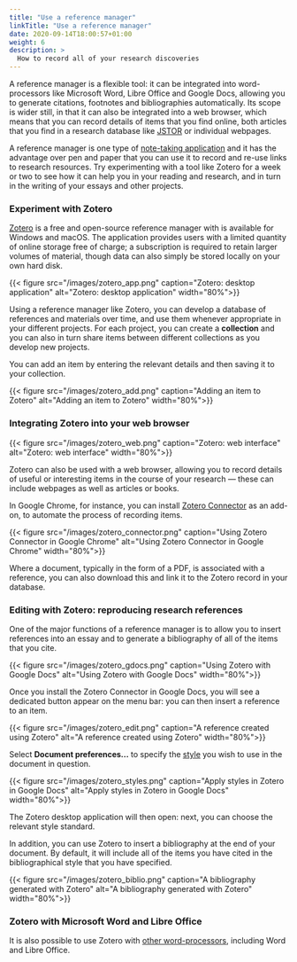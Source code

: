 ```yaml
---
title: "Use a reference manager"
linkTitle: "Use a reference manager"
date: 2020-09-14T18:00:57+01:00
weight: 6
description: >
  How to record all of your research discoveries
---
```


A reference manager is a flexible tool: it can be integrated into word-processors like Microsoft Word, Libre Office and Google Docs, allowing you to generate citations, footnotes and bibliographies automatically. Its scope is wider still, in that it can also be integrated into a web browser, which means that you can record details of items that you find online, both articles that you find in a research database like [JSTOR](/docs/research/how-to-search-a-library-catalogue/#search-in-databases) or individual webpages. 

A reference manager is one type of [note-taking application](/docs/research/reading-and-research/#note-taking-applications) and it has the advantage over pen and paper that you can use it to record and re-use links to research resources. Try experimenting with a tool like Zotero for a week or two to see how it can help you in your reading and research, and in turn in the writing of your essays and other projects.

### Experiment with Zotero

[Zotero](https://www.zotero.org/) is a free and open-source reference manager with is available for Windows and macOS. The application provides users with a limited quantity of online storage free of charge; a subscription is required to retain larger volumes of material, though data can also simply be stored locally on your own hard disk. 

 {{< figure src="/images/zotero_app.png" caption="Zotero: desktop application" alt="Zotero: desktop application" width="80%">}}
 
 Using a reference manager like Zotero, you can develop a database of references and materials over time, and use them whenever appropriate in your different projects. For each project, you can create a **collection** and you can also in turn share items between different collections as you develop new projects. 
 
 You can add an item by entering the relevant details and then saving it to your collection.
 
 {{< figure src="/images/zotero_add.png" caption="Adding an item to Zotero" alt="Adding an item to Zotero" width="80%">}}
 
 ### Integrating Zotero into your web browser
 
 {{< figure src="/images/zotero_web.png" caption="Zotero: web interface" alt="Zotero: web interface" width="80%">}}
 
 Zotero can also be used with a web browser, allowing you to record details of useful or interesting items in the course of your research — these can include webpages as well as articles or books. 
 
 In Google Chrome, for instance, you can install [Zotero Connector](https://chrome.google.com/webstore/detail/zotero-connector/ekhagklcjbdpajgpjgmbionohlpdbjgc) as an add-on, to automate the process of recording items.
 
 {{< figure src="/images/zotero_connector.png" caption="Using Zotero Connector in Google Chrome" alt="Using Zotero Connector in Google Chrome" width="80%">}}
 
 Where a document, typically in the form of a PDF, is associated with a reference, you can also download this and link it to the Zotero record in your database.
 
### Editing with Zotero: reproducing research references
 
 One of the major functions of a reference manager is to allow you to insert references into an essay and to generate a bibliography of all of the items that you cite.
 
 {{< figure src="/images/zotero_gdocs.png" caption="Using Zotero with Google Docs" alt="Using Zotero with Google Docs" width="80%">}}
 
 Once you install the Zotero Connector in Google Docs, you will see a dedicated button appear on the menu bar: you can then insert a reference to an item. 
 
 {{< figure src="/images/zotero_edit.png" caption="A reference created using Zotero" alt="A reference created using Zotero" width="80%">}}
 
 Select **Document preferences...** to specify the [style](/docs/useful-reading/#style-guides) you wish to use in the document in question.
 
 {{< figure src="/images/zotero_styles.png" caption="Apply styles in Zotero in Google Docs" alt="Apply styles in Zotero in Google Docs" width="80%">}}
 
 The Zotero desktop application will then open: next, you can  choose the relevant style standard.
 
 In addition, you can use Zotero to insert a bibliography at the end of your document. By default, it will include all of the items you have cited in the bibliographical style that you have specified.
 
 {{< figure src="/images/zotero_biblio.png" caption="A bibliography generated with Zotero" alt="A bibliography generated with Zotero" width="80%">}}
 
 ### Zotero with Microsoft Word and Libre Office
 
 It is also possible to use Zotero with [other word-processors](https://www.zotero.org/support/word_processor_integration), including Word and Libre Office.
